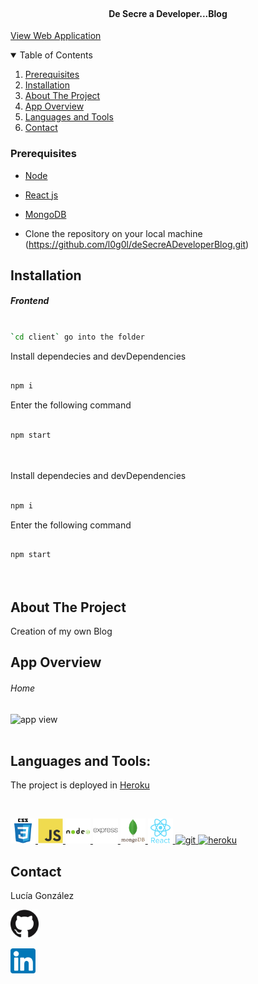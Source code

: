 
<!-- PROJECT LOGO -->

<br  />

<p  align="center">

<h4  align="center">De Secre a Developer...Blog</h4>

<p  align="center">

<a  href="https://desecreadeveloperblog.herokuapp.com/">View Web Application</a>

</p>

<!-- TABLE OF CONTENTS -->

<details  open="open">

<summary>Table of Contents</summary>

<ol>

<li><a  href="#prerequisites">Prerequisites</a></li>

<li><a  href="#installation">Installation</a></li>

<li><a  href="#about-the-project">About The Project</a></li>

<li><a  href="#app-overview">App Overview</a></li>

<li><a  href="#languages-and-tools">Languages and Tools</a></li>

<li><a  href="#contact">Contact</a></li>

</ol>

</details>

  

### Prerequisites

  

-  [Node](https://nodejs.org/en/)

-  [React js](https://es.reactjs.org/)

-  [MongoDB](https://www.mongodb.com/es)

  

- Clone the repository on your local machine (https://github.com/l0g0l/deSecreADeveloperBlog.git)

  

## Installation

  
##### Frontend

```sh

`cd client` go into the folder

```

  

Install dependecies and devDependencies

  

```sh

npm i

```

  

Enter the following command

  

```sh

npm start

  

```


Install dependecies and devDependencies

  

```sh

npm i

```

  

Enter the following command

  

```sh

npm start

  

```

<!-- ABOUT THE PROJECT -->

  

## About The Project

  

Creation of my own Blog


<!-- APP OVERVIEW -->

  

## App Overview

  

###### Home

  

<img  src="client/public/img/app.gif"  alt="app view"  >

  

<br>

<br>

<!-- ACKNOWLEDGEMENTS -->

  

## Languages and Tools:

  
  

The project is deployed in [Heroku](https://id.heroku.com/)

<br>

  

<p  align="left">


<a  href="https://www.w3schools.com/css/"  target="_blank">

<img  src="https://raw.githubusercontent.com/devicons/devicon/master/icons/css3/css3-original-wordmark.svg"  alt="css3"  width="40"  height="40"/>

</a>

<a  href="https://developer.mozilla.org/en-US/docs/Web/JavaScript"  target="_blank">

<img  src="https://raw.githubusercontent.com/devicons/devicon/master/icons/javascript/javascript-original.svg"  alt="javascript"  width="40"  height="40"/>

</a>

<a  href="https://nodejs.org"  target="_blank">

<img  src="https://raw.githubusercontent.com/devicons/devicon/master/icons/nodejs/nodejs-original-wordmark.svg"  alt="nodejs"  width="40"  height="40"/>

</a>

<a  href="https://expressjs.com"  target="_blank">

<img  src="https://raw.githubusercontent.com/devicons/devicon/master/icons/express/express-original-wordmark.svg"  alt="express"  width="40"  height="40"/>

</a>
<a  href="https://www.mongodb.com/"  target="_blank">

<img  src="https://raw.githubusercontent.com/devicons/devicon/master/icons/mongodb/mongodb-original-wordmark.svg"  alt="mongodb"  width="40"  height="40"/>

</a>


<a  href="https://reactjs.org/"  target="_blank">

<img  src="https://raw.githubusercontent.com/devicons/devicon/master/icons/react/react-original-wordmark.svg"  alt="react"  width="40"  height="40"/>

</a>

<a  href="https://git-scm.com/"  target="_blank">

<img  src="https://www.vectorlogo.zone/logos/git-scm/git-scm-icon.svg"  alt="git"  width="40"  height="40"/>

</a>

<a  href="https://www.heroku.com/home"  target="_blank">

<img  src="https://www.nicepng.com/png/full/223-2233246_heroku-logo-salesforce-heroku.png"  alt="heroku"  width="40"  height="40"/>

</a>

</p>

  

<!-- CONTACT -->

  

## Contact

  

Lucía González

  

[<img src="https://github.com/l0g0l/hackathonmwc/raw/main/src/images/GitHub.png" width=45px heigth=45px>](https://github.com/l0g0l)

  

[<img src="https://github.com/l0g0l/hackathonmwc/raw/main/src/images/linkedin.png" width=40px heigth=40px>](https://www.linkedin.com/in/luciagonzalezlara)